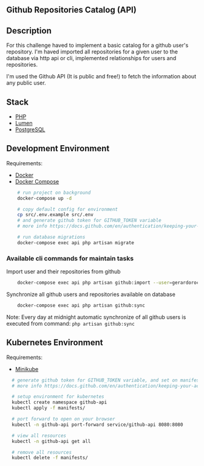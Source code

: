 ## Github Repositories Catalog (API)

## Description

For this challenge haved to implement a basic catalog for a github user's repository. I'm haved imported all repositories for a given user to the database via http api or cli, implemented relationships for users and repositories.

I'm used the Github API (It is public and free!) to fetch the information about any public user.

## Stack

* [PHP](https://www.php.net/)
* [Lumen](https://lumen.laravel.com/)
* [PostgreSQL](https://www.postgresql.org/)

## Development Environment

Requirements:
* [Docker](https://www.docker.com/products/docker-desktop)
* [Docker Compose](https://docs.docker.com/compose/install/)

```bash
    # run project on background
    docker-compose up -d

    # copy default config for environment
    cp src/.env.example src/.env
    # and generate github token for GITHUB_TOKEN variable
    # more info https://docs.github.com/en/authentication/keeping-your-account-and-data-secure/creating-a-personal-access-token

    # run database migrations
    docker-compose exec api php artisan migrate
```

### Available cli commands for maintain tasks

Import user and their repositories from github

```bash
    docker-compose exec api php artisan github:import --user=gerardorochin
```

Synchronize all github users and repositories available on database

```bash
    docker-compose exec api php artisan github:sync
```

Note: Every day at midnight automatic synchronize of all github users is executed from command: ```php artisan github:sync```

## Kubernetes Environment

Requirements:
* [Minikube](https://minikube.sigs.k8s.io/docs/start/)

```bash
  # generate github token for GITHUB_TOKEN variable, and set on manifests/github-api-configmap.yaml
  # more info https://docs.github.com/en/authentication/keeping-your-account-and-data-secure/creating-a-personal-access-token

  # setup environment for kubernetes
  kubectl create namespace github-api
  kubectl apply -f manifests/

  # port forward to open on your browser
  kubectl -n github-api port-forward service/github-api 8080:8080

  # view all resources
  kubectl -n github-api get all

  # remove all resources
  kubectl delete -f manifests/
```

